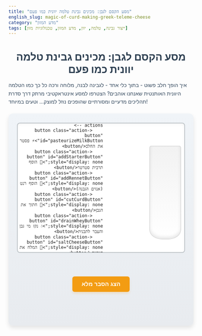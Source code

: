 ```yaml
---
title: "מסע הקסם לגבן: מכינים גבינת טלמה יוונית כמו פעם"
english_slug: magic-of-curd-making-greek-teleme-cheese
category: "מדע המזון"
tags: [ייצור גבינה, טלמה, יוון, מדע המזון, טכנולוגיות מזון]
---
```

<h1>מסע הקסם לגבן: מכינים גבינת טלמה יוונית כמו פעם</h1>
<p>איך הופך חלב פשוט - בתוך כלי אחד - לגבינה לבנה, מלוחה ורכה כל כך כמו הטלמה היוונית האותנטית שאנחנו אוהבים? הצטרפו למסע אינטראקטיבי מרתק דרך סדרת תהליכים מדעיים ומסורתיים שהופכים נוזל למוצק... וטעים במיוחד!</p>

<div id="cheeseSimulation">
    <div id="simulationArea">
        <!-- Visual representation of the stages -->
        <div id="milkPot" class="stage-element active">
             <div class="liquid" id="milkLiquid"></div>
        </div>
        <div id="curdBlock" class="stage-element"></div>
        <div id="cutCurd" class="stage-element">
             <div class="whey"></div>
             <div class="curd-cubes"></div>
        </div>
        <div id="cheeseMold" class="stage-element">
             <div class="cheese-in-mold"></div>
        </div>
        <div id="finishedCheese" class="stage-element">
             <div class="final-cheese-block"></div>
        </div>

         <!-- Add visual cues or text overlays -->
         <div class="visual-cue" id="tempCue">🌡️</div>
         <div class="visual-cue" id="bacteriaCue">🦠</div>
         <div class="visual-cue" id="rennetCue">🧪</div>
         <div class="visual-cue" id="knifeCue">🔪</div>
         <div class="visual-cue" id="drainCue">💧</div>
         <div class="visual-cue" id="saltCue">🧂</div>

    </div>
    <div id="interactionArea">
        <!-- Buttons to trigger actions -->
        <button class="action-button" id="pasteurizeMilkButton">⚡ פסטר את החלב</button>
        <button class="action-button" id="addStarterButton" style="display: none;">🦠 הוסף תרבית סטרטר</button>
        <button class="action-button" id="addRennetButton" style="display: none;">🧪 הוסף רנט (אנזים הגבנה)</button>
        <button class="action-button" id="cutCurdButton" style="display: none;">🔪 חתוך את הגבן</button>
        <button class="action-button" id="drainWheyButton" style="display: none;">💧 נקז מי גבן והעבר לתבנית</button>
        <button class="action-button" id="saltCheeseButton" style="display: none;">🧂 המלח את הגבינה</button>
        <button class="action-button" id="finishButton" style="display: none;">📦 אחסן וסיים</button>
         <button class="action-button secondary-button" id="resetButton" style="display: none;">🔄 התחל מחדש</button>
    </div>
    <div id="stageExplanation">
        <!-- Stage specific explanation -->
        <p id="currentExplanation">ברוכים הבאים למטבח הגבינות שלנו! החלב הטרי מוכן למסע.</p>
    </div>
</div>

<button id="toggleExplanationButton" class="secondary-button">הצג הסבר מלא</button>

<div id="fullExplanation" style="display: none;">
    <h2>מסע הגבן: הסבר מעמיק על ייצור גבינת טלמה</h2>
    <p>ייצור גבינה הוא אומנות עתיקה ומדע מרתק. כל שלב משפיע על הטעם, המרקם והארומה של הגבינה הסופית. גבינת טלמה, עם מרקמה הרך וטעמה המלוח האופייני, היא דוגמה נפלאה לתהליך כזה.</p>

    <h3>מקור החלב: הלב הפועם של הגבינה</h3>
    <p>טלמה מיוצרת בדרך כלל מחלב כבשים, עיזים, או שילוב שלהם. סוג החלב קריטי - הוא משפיע על כל מה שקורה אחר כך, בזכות ההבדלים בהרכב השומן, החלבונים והמינרלים. חלב איכותי הוא הבסיס לגבינה משובחת.</p>

    <h3>שלב הפסטור: שומרים על הבריאות בלי לפגוע בטעם</h3>
    <p>כדי להבטיח בטיחות ולהגן מפני חיידקים לא רצויים, החלב עובר פסטור. זהו חימום עדין (כ-72°C ל-15 שניות, או 63°C ל-30 דקות) שמחסל פתוגנים אך שומר בקפדנות על מרכיבי החלב החיוניים להגבנה. זהו צעד הכרחי במסע הבטוח לגבינה.</p>
    <p class="explanation-note"><strong>ההסבר המלא נמשך וכולל פרטים נוספים על כל שלב:</strong> תפקיד חיידקי הסטרטר בבניית הטעם והחומציות, קסם הגבנה בעזרת הרנט והפיכת החלב לנוזל ומוצק, אמנות חיתוך הגבן ואיך גודל הקוביות משפיע על המרקם, דרכי ניקוז מי הגבן (הווי) ועיצוב הגבינה, חשיבות ההמלחה לטעם ולשימור, וכיצד אחסון במי מלח שומר על הטלמה ונותן לה את אופייה הייחודי.</p>
    <!-- Remaining explanation text is assumed to be here but shortened for brevity in this structured output example -->
    <!-- The original text structure is preserved -->
     <h3>הוספת תרביות סטרטר: קסם החיידקים הטובים</h3>
    <p>לאחר הפסטור והקירור לטמפרטורה הנכונה, מוספים את "החברים הטובים" - חיידקי סטרטר מחומצת חלב. החיידקים האלה "אוכלים" את הלקטוז ומייצרים חומצה לקטית. החומציות הגוברת הזו לא רק מכינה את הבמה לרנט, אלא גם מתחילה לבנות את הטעם והארומה המורכבים שמאפיינים את הטלמה.</p>
    <h3>הוספת רנט (אנזים הגבנה): הפיכת הלא ייאמן למציאות</h3>
    <p>זהו רגע הקסם! מוסיפים את אנזים הרנט (בדרך כלל כימוזין), שתפקידו לגרום לחלבון העיקרי בחלב, הקזאין, להתאגד. הרנט חותך את הקזאין במקום ספציפי, גורם לו ליצור רשת תלת-ממדית שכולאת את כל הטוב (שומן, מינרלים) ואת הנוזלים (מי הגבן). כך הופך החלב הנוזלי לג'ל מוצק ורוטט - הגבן.</p>
    <h3>חיתוך הגבן: פיסול המרקם העתידי</h3>
    <p>אחרי שהגבן התמצק יפה, מגיע שלב "הניתוח העדין". הגבן נחתך לקוביות קטנות באמצעות סכיני גבן מיוחדים. למה? כדי להגדיל משמעותית את שטח הפנים ולאפשר למי הגבן (הווי) להתנקז ביעילות החוצה. גודל החיתוך הוא סוד מקצועי - קוביות קטנות יותר משמעותן ניקוז רב יותר וגבינה יבשה וקשה יותר. קוביות גדולות יותר ישאירו יותר לחות ויתנו גבינה רכה ועסיסית יותר.</p>
    <h3>ניקוז מי הגבן (ווי): נפרדים מהנוזלים המיותרים</h3>
    <p>השלב הזה הוא בעצם ההפרדה הגדולה. הגבן המוצק מופרד ממי הגבן הנוזליים. בשיטות מסורתיות לטלמה, לעיתים קרובות אורזים את הגבן בשקי בד ותולים אותם, ונותנים לכבידה לעשות את שלה ולנקז את המים. אפשר גם להשתמש בתבניות מחוררות ולעיתים להפעיל לחץ קל. כמות המים שמנוקזת קובעת ישירות את הלחות והמרקם הסופי של הגבינה. מי הגבן עצמם לא הולכים לפח! מהם מכינים, למשל, גבינת ריקוטה או משקאות בריאות.</p>
    <h3>המלחה: הקסם שמשמר ומוסיף טעם</h3>
    <p>המלחה בטלמה היא קריטית. היא תורמת לטעם המוכר, משמרת את הגבינה (המלח מעכב גדילת חיידקים לא רצויים), סופחת לחות נוספת ומשפיעה על המרקם. אפשר למלוח יבש (לפזר מלח ישירות) או רטוב (להשרות בתמיסת מי מלח). בטלמה לרוב עוברים לשלב הבריין בשלב האחסון העיקרי.</p>
    <h3>עיצוב ואחסון במי מלח: הבית של הטלמה</h3>
    <p>אחרי הניקוז (ולעיתים ההמלחה היבשה), הגבן מעוצב לגושים מלבניים בתבניות. המאפיין הבולט ביותר של טלמה הוא אחסונה בתוך תמיסת מי מלח (בריין). אחסון זה לא רק שומר על טריותה לאורך זמן, מונע התייבשות וממשיך להעניק לה טעם מלוח עמוק, אלא גם מאפשר לגבינה "להתבגר" בעדינות בסביבה מבוקרת. זה הבית שלה, ושם היא מפתחת את אופייה הסופי.</p>
</div>

<style>
    /* General Setup & Typography */
    #cheeseSimulation {
        direction: rtl;
        font-family: 'Heebo', sans-serif; /* Using a modern Hebrew-friendly font */
        display: flex;
        flex-direction: column;
        align-items: center;
        margin-top: 20px;
        padding: 25px;
        border: none; /* Remove basic border */
        border-radius: 12px; /* More rounded corners */
        background: linear-gradient(to bottom, #f0f4f8, #e8ebef); /* Subtle gradient background */
        box-shadow: 0 6px 12px rgba(0, 0, 0, 0.1); /* Add a subtle shadow */
    }

    h1 {
        color: #2c3e50; /* Darker shade */
        text-align: center;
        margin-bottom: 15px;
    }

    p {
         color: #34495e; /* Slightly lighter dark */
         line-height: 1.6;
    }

    /* Simulation Area */
    #simulationArea {
        width: 100%;
        max-width: 550px; /* Slightly wider */
        height: 350px; /* Slightly taller */
        background-color: #ffffff; /* Clean white background */
        border: 2px solid #bdc3c7; /* Lighter, cleaner border */
        border-radius: 8px;
        position: relative;
        overflow: hidden;
        display: flex;
        justify-content: center;
        align-items: center;
        margin-bottom: 25px;
        box-shadow: inset 0 2px 8px rgba(0, 0, 0, 0.05); /* Inner shadow */
    }

    .stage-element {
        position: absolute;
        width: 90%;
        height: 90%;
        background-size: contain;
        background-repeat: no-repeat;
        background-position: center;
        transition: opacity 0.6s ease-in-out, transform 0.6s ease-in-out; /* Smooth transitions */
        opacity: 0; /* Start hidden */
        transform: scale(0.95); /* Slightly smaller initially */
        display: none; /* Hide by default, JS will show */
        justify-content: center; /* Center contents like curd text */
        align-items: center;
    }

    .stage-element.active {
        opacity: 1;
        transform: scale(1);
        display: flex; /* Use flex to center content */
    }

    /* Visual Elements within Stages */
    #milkPot {
         background-image: url('data:image/svg+xml;charset=UTF-8,<svg xmlns="http://www.w3.org/2000/svg" viewBox="0 0 300 300"><rect width="300" height="300" fill="none"/></svg>'); /* Transparent SVG base */
         position: relative;
         width: 80%;
         height: 80%;
    }

    .liquid {
        position: absolute;
        bottom: 0;
        left: 10%;
        width: 80%;
        height: 90%; /* Starts full */
        background: linear-gradient(to top, #ffffff, #f2f2f2); /* Milk gradient */
        border: 1px solid #ccc;
        border-bottom-left-radius: 40% 10%;
        border-bottom-right-radius: 40% 10%;
        border-top-left-radius: 5% 2%;
        border-top-right-radius: 5% 2%;
         box-shadow: inset 0 -5px 10px rgba(0,0,0,0.1);
        transition: height 1s ease-in-out, background 0.6s ease-in-out;
    }

     #milkPot.pasteurized .liquid {
         background: linear-gradient(to top, #ecf0f1, #dcdfe4); /* Slight color change for pasteurized */
     }

     #milkPot.starter-added .liquid {
         /* Maybe subtle ripple or color change */
         animation: pulse 1s infinite alternate;
     }
     @keyframes pulse {
         from { transform: scale(1); }
         to { transform: scale(1.01); }
     }


    #curdBlock {
        background: linear-gradient(to bottom right, #fcf3cf, #f8e7a8); /* Creamy yellow gradient */
        border: 2px solid #f1c40f; /* Mustard yellow */
        width: 70%; /* Larger curd block */
        height: 70%;
        border-radius: 8px;
        font-size: 2em;
        color: #8b6f1b; /* Darker yellow text */
        font-weight: bold;
        text-shadow: 1px 1px 2px rgba(0,0,0,0.1);
        box-shadow: 0 4px 8px rgba(0,0,0,0.1);
    }

    #cutCurd {
        position: relative;
        background-color: #e0f7fa; /* Whey color */
        border: 2px solid #03a9f4;
        width: 85%; /* Wider area for cubes + whey */
        height: 85%;
        border-radius: 8px;
        overflow: hidden;
        display: flex; /* To position internal elements */
        justify-content: center;
        align-items: center;
    }

    #cutCurd .whey {
        position: absolute;
        top: 0; left: 0; right: 0; bottom: 0;
        background-color: #e0f7fa; /* Light blue */
        z-index: 1;
    }
    #cutCurd .curd-cubes {
         position: absolute;
         top: 10%; left: 10%;
         width: 80%; height: 80%;
         background-image: url('data:image/svg+xml;utf8,<svg xmlns="http://www.w3.org/2000/svg" viewBox="0 0 100 100"><rect width="100" height="100" fill="none"/><pattern id="grid" width="10" height="10" patternUnits="userSpaceOnUse"><rect width="10" height="10" fill="#fcf3cf" stroke="#f1c40f" stroke-width="0.5"/></pattern><rect width="100" height="100" fill="url(%23grid)"/></svg>'); /* SVG grid pattern for cubes */
        background-size: 100px 100px; /* Adjust size as needed */
         z-index: 2;
         transition: transform 1s ease-in-out;
    }

     #cutCurd.drained .whey {
         height: 20%; /* Simulate draining whey */
         transition: height 1.5s ease-in-out;
     }
     #cutCurd.drained .curd-cubes {
          transform: translateY(20px); /* Cubes settle */
     }


    #cheeseMold {
         background-color: #ffffff;
         border: 2px solid #95a5a6; /* Silver */
         width: 60%; /* Mold shape */
         height: 50%;
         border-radius: 6px;
         position: relative;
         overflow: hidden;
         box-shadow: 0 4px 8px rgba(0,0,0,0.1);
    }
    #cheeseMold .cheese-in-mold {
        position: absolute;
        bottom: 0; left: 5%;
        width: 90%;
        height: 95%; /* Almost filling mold */
        background-color: #ecf0f1; /* Off-white cheese color */
        border-radius: 4px;
        transition: background-color 0.8s ease-in-out, box-shadow 0.8s ease-in-out;
    }

     #cheeseMold.salted .cheese-in-mold {
         background-color: #dcdfe4; /* Slight grey tint from salt */
         box-shadow: inset 0 0 15px rgba(0,0,0,0.2); /* Simulate salt crystallization appearance */
     }


    #finishedCheese {
        background-color: #ffffff;
        border: 2px solid #27ae60; /* Emerald green for finished product */
        width: 55%; /* Final block size */
        height: 45%;
        border-radius: 6px;
        box-shadow: 0 8px 16px rgba(39, 174, 96, 0.2); /* Green shadow */
        position: relative;
    }
     #finishedCheese .final-cheese-block {
          width: 100%; height: 100%;
          background: linear-gradient(to bottom, #ecf0f1, #bdc3c7); /* Gradient for depth */
          border-radius: 6px;
     }
     #finishedCheese::after {
         content: '✅'; /* Checkmark icon */
         position: absolute;
         top: 10px;
         left: 10px;
         font-size: 2em;
         color: #27ae60;
         animation: fadeIn 1s ease-out;
     }

     /* Visual Cues */
     .visual-cue {
         position: absolute;
         font-size: 2em;
         opacity: 0;
         transition: opacity 0.5s ease-out, transform 0.5s ease-out;
         pointer-events: none; /* Don't block clicks */
         z-index: 10;
         transform: translate(0, 0);
     }
     #tempCue { top: 10%; left: 10%; }
     #bacteriaCue { top: 30%; left: 80%; }
     #rennetCue { top: 50%; left: 20%; }
     #knifeCue { top: 40%; left: 50%; }
     #drainCue { top: 70%; left: 70%; }
     #saltCue { top: 20%; left: 30%; }

     .visual-cue.active {
         opacity: 1;
         transform: translate(10px, -10px); /* Small float animation */
     }


    /* Interaction Area */
    #interactionArea {
        margin-bottom: 20px;
        text-align: center;
        min-height: 50px; /* Reserve space */
    }

    .action-button {
        padding: 12px 20px; /* Larger buttons */
        margin: 5px;
        font-size: 1.1em;
        cursor: pointer;
        background-color: #2ecc71; /* Brighter green */
        color: white;
        border: none;
        border-radius: 6px; /* More rounded */
        transition: background-color 0.3s ease, transform 0.1s active;
        box-shadow: 0 4px 6px rgba(46, 204, 113, 0.2);
        font-weight: bold;
    }

     .action-button:hover {
        background-color: #27ae60; /* Darker green */
     }

     .action-button:active {
         transform: scale(0.98); /* Press effect */
         box-shadow: 0 2px 4px rgba(46, 204, 113, 0.2);
     }

     .secondary-button {
         background-color: #95a5a6; /* Grey */
         box-shadow: 0 4px 6px rgba(149, 165, 166, 0.2);
     }
     .secondary-button:hover {
         background-color: #7f8c8d; /* Darker grey */
     }
      .secondary-button:active {
         transform: scale(0.98);
         box-shadow: 0 2px 4px rgba(149, 165, 166, 0.2);
     }


    #resetButton {
         background-color: #e74c3c; /* Red */
         box-shadow: 0 4px 6px rgba(231, 76, 60, 0.2);
    }
    #resetButton:hover {
         background-color: #c0392b; /* Darker Red */
    }


    #stageExplanation {
        margin-top: 15px;
        padding: 18px;
        border: 1px dashed #3498db; /* Brighter blue dashed */
        border-radius: 8px;
        background-color: #ecf0f1; /* Very light grey-blue */
        min-height: 70px; /* Slightly taller */
        width: 100%;
        max-width: 550px;
        text-align: center;
        font-size: 1em; /* Slightly larger text */
        color: #2c3e50;
    }

    #fullExplanation {
        margin-top: 30px;
        padding: 25px;
        border: none;
        border-radius: 12px;
        background: linear-gradient(to bottom, #e0e8f0, #d7dee6); /* Gradient for explanation */
        box-shadow: 0 6px 12px rgba(0, 0, 0, 0.08);
        direction: rtl;
        color: #34495e;
    }

    #fullExplanation h2 {
        color: #2c3e50;
        margin-top: 0;
        margin-bottom: 10px;
        text-align: center;
    }
     #fullExplanation h3 {
        color: #3498db; /* Blue for subheadings */
        margin-top: 20px;
        margin-bottom: 8px;
        border-bottom: 1px solid #bdc3c7; /* Subtle separator */
        padding-bottom: 4px;
     }

    #fullExplanation p {
        line-height: 1.7;
        margin-bottom: 12px;
    }

     .explanation-note {
         font-style: italic;
         color: #7f8c8d;
         margin-top: 15px;
         padding-top: 10px;
         border-top: 1px dashed #bdc3c7;
     }


    #toggleExplanationButton {
        display: block;
        margin: 25px auto; /* More margin */
        padding: 12px 25px; /* Larger */
        font-size: 1.1em;
        cursor: pointer;
        background-color: #f39c12; /* Orange */
        color: white;
        border: none;
        border-radius: 6px;
        transition: background-color 0.3s ease, transform 0.1s active;
         box-shadow: 0 4px 6px rgba(243, 156, 18, 0.2);
         font-weight: bold;
    }

    #toggleExplanationButton:hover {
         background-color: #e67e22; /* Darker orange */
    }
    #toggleExplanationButton:active {
         transform: scale(0.98);
         box-shadow: 0 2px 4px rgba(243, 156, 18, 0.2);
    }

</style>

<script>
    document.addEventListener('DOMContentLoaded', () => {
        const simulationArea = document.getElementById('simulationArea');
        const milkPot = document.getElementById('milkPot');
        const milkLiquid = document.getElementById('milkLiquid');
        const curdBlock = document.getElementById('curdBlock');
        const cutCurd = document.getElementById('cutCurd');
        const cheeseMold = document.getElementById('cheeseMold');
        const finishedCheese = document.getElementById('finishedCheese');

        const pasteurizeMilkButton = document.getElementById('pasteurizeMilkButton');
        const addStarterButton = document.getElementById('addStarterButton');
        const addRennetButton = document.getElementById('addRennetButton');
        const cutCurdButton = document.getElementById('cutCurdButton');
        const drainWheyButton = document.getElementById('drainWheyButton');
        const saltCheeseButton = document.getElementById('saltCheeseButton');
        const finishButton = document.getElementById('finishButton');
        const resetButton = document.getElementById('resetButton');

        const tempCue = document.getElementById('tempCue');
        const bacteriaCue = document.getElementById('bacteriaCue');
        const rennetCue = document.getElementById('rennetCue');
        const knifeCue = document.getElementById('knifeCue');
        const drainCue = document.getElementById('drainCue');
        const saltCue = document.getElementById('saltCue');


        const currentExplanation = document.getElementById('currentExplanation');
        const fullExplanationDiv = document.getElementById('fullExplanation');
        const toggleExplanationButton = document.getElementById('toggleExplanationButton');

        let currentStage = 0; // 0: Initial, 1: Pasteurization, 2: Starter, 3: Rennet, 4: Cut, 5: Drain, 6: Salt, 7: Finish/Store, 8: End

        const stages = [
            { // Stage 0: Initial Milk
                element: milkPot,
                actionButton: pasteurizeMilkButton,
                explanation: "החלב הטרי ממתין. נתחיל עם צעד קריטי לבטיחות: הפסטור.",
                visualUpdate: () => {
                    // Initial state handled by CSS active class on load
                },
                cue: null
            },
            { // Stage 1: Pasteurization
                element: milkPot,
                actionButton: addStarterButton,
                explanation: "החלב עבר פסטור! כעת יש לקרר ולהוסיף את חיידקי הסטרטר.",
                visualUpdate: () => {
                    milkPot.classList.add('pasteurized'); // Change milk appearance
                    milkLiquid.style.height = '85%'; // Simulate slight volume change or cooling effect
                    showCue(tempCue);
                },
                 cue: bacteriaCue // Next cue
            },
            { // Stage 2: Add Starter
                element: milkPot,
                actionButton: addRennetButton,
                explanation: "החיידקים עובדים! הם מורידים את החומציות ומפתחים טעם. עכשיו זמן לקסם ההגבנה.",
                 visualUpdate: () => {
                    milkPot.classList.add('starter-added'); // Indicate bacterial activity
                     showCue(bacteriaCue);
                 },
                 cue: rennetCue // Next cue
            },
             { // Stage 3: Add Rennet
                element: curdBlock,
                actionButton: cutCurdButton,
                explanation: "וואו! הרנט עבד! החלב כולו התגבן והפך לגוש אחד מוצק. מוכנים לחתוך?",
                 visualUpdate: () => {
                    milkPot.classList.remove('active', 'pasteurized', 'starter-added');
                    milkPot.style.display = 'none';
                    milkLiquid.style.height = '90%'; // Reset for potential restart

                    curdBlock.classList.add('active');
                    curdBlock.textContent = "גבן מוצק";
                    showCue(rennetCue);
                 },
                 cue: knifeCue // Next cue
            },
             { // Stage 4: Cut Curd
                element: cutCurd,
                actionButton: drainWheyButton,
                explanation: "הגבן נחתך לקוביות. עכשיו מי הגבן יכולים להתנקז בקלות ולחשוף את הגבינה.",
                 visualUpdate: () => {
                    curdBlock.classList.remove('active');
                    curdBlock.style.display = 'none';

                    cutCurd.classList.add('active');
                    showCue(knifeCue);
                 },
                 cue: drainCue // Next cue
            },
            { // Stage 5: Drain Whey
                element: cheeseMold,
                actionButton: saltCheeseButton,
                explanation: "מי הגבן נוקזו! הגבן הועבר לתבנית לקבלת צורה. מה השלב הבא?",
                 visualUpdate: () => {
                    cutCurd.classList.remove('active');
                    cutCurd.classList.add('drained'); // Trigger drain animation
                    // Wait for animation before changing element
                    setTimeout(() => {
                        cutCurd.style.display = 'none';
                        cheeseMold.classList.add('active');
                        showCue(drainCue);
                    }, 1000); // Match animation duration
                 },
                 cue: saltCue // Next cue
            },
            { // Stage 6: Salt Cheese
                element: cheeseMold,
                actionButton: finishButton,
                explanation: "הגבינה הומלחה! המלח מוסיף המון טעם וגם עוזר לשמור עליה לאורך זמן.",
                 visualUpdate: () => {
                    cheeseMold.classList.add('salted'); // Indicate salting visually
                    showCue(saltCue);
                 },
                 cue: null // No cue after this
            },
             { // Stage 7: Finish/Store
                element: finishedCheese,
                actionButton: null, // No button needed after last action
                explanation: "תהליך ייצור גבינת הטלמה הסתיים! הגבינה מוכנה לאחסון במי מלח וליהנות ממנה.",
                 visualUpdate: () => {
                     cheeseMold.classList.remove('active', 'salted');
                     cheeseMold.style.display = 'none';
                     finishedCheese.classList.add('active');
                 },
                 cue: null
            }
        ];

         function showCue(cueElement) {
             if (cueElement) {
                 cueElement.classList.add('active');
                 // Hide cue after a short delay
                 setTimeout(() => {
                     cueElement.classList.remove('active');
                 }, 1500); // Show for 1.5 seconds
             }
         }


        function updateSimulation(stageIndex) {
            // Hide all elements and buttons first, reset visual states
            [milkPot, curdBlock, cutCurd, cheeseMold, finishedCheese].forEach(el => {
                el.classList.remove('active');
                el.style.display = 'none';
            });
             // Reset states for potential restart
             milkPot.classList.remove('pasteurized', 'starter-added');
             milkLiquid.style.height = '90%';
             curdBlock.textContent = "";
             cutCurd.classList.remove('drained');
             cheeseMold.classList.remove('salted');


            [pasteurizeMilkButton, addStarterButton, addRennetButton, cutCurdButton, drainWheyButton, saltCheeseButton, finishButton, resetButton].forEach(btn => btn.style.display = 'none');


            if (stageIndex < stages.length) {
                const currentStageData = stages[stageIndex];
                currentStageData.element.style.display = 'flex'; // Show the element
                // Allow element to become visible before adding active class for transition
                requestAnimationFrame(() => {
                     currentStageData.element.classList.add('active');
                });


                if (currentStageData.actionButton) {
                     currentStageData.actionButton.style.display = 'block';
                } else {
                     // If no action button, show reset
                    resetButton.style.display = 'block';
                }
                currentExplanation.textContent = currentStageData.explanation;

                 // Show cue associated with the *next* step if it exists
                 if (stageIndex + 1 < stages.length && stages[stageIndex + 1].cue) {
                      // Cue is shown when the *current* action is clicked and successful
                      // This is handled in the button listener now
                 }


            } else {
                // End of simulation
                finishedCheese.style.display = 'flex'; // Keep final cheese visible
                 requestAnimationFrame(() => {
                    finishedCheese.classList.add('active');
                 });
                currentExplanation.textContent = "המסע הושלם! למדת את השלבים המופלאים בייצור גבינת טלמה. עיין בהסבר המלא לפרטים נוספים.";
                resetButton.style.display = 'block'; // Show reset button at the end
            }
        }

        function resetSimulation() {
             currentStage = 0;
             updateSimulation(currentStage);
        }


        // Add event listeners to buttons
        stages.forEach((stage, index) => {
            if (stage.actionButton) {
                stage.actionButton.addEventListener('click', () => {
                    if (currentStage === index) {
                        // Disable button temporarily to prevent double clicks
                        stage.actionButton.disabled = true;
                        stage.visualUpdate();

                         // Show the cue associated with the stage action *after* the action is triggered
                         if (stage.cue) {
                             showCue(stage.cue);
                         }


                        // Wait a moment for visual update/animation before moving to next stage
                        setTimeout(() => {
                            currentStage++;
                            updateSimulation(currentStage);
                            stage.actionButton.disabled = false; // Re-enable button if it reappears (it won't in this sequential model)
                        }, 800); // Adjust delay based on animation duration
                    }
                });
            }
        });

        resetButton.addEventListener('click', resetSimulation);

        // Initialize the simulation
        updateSimulation(currentStage);

        // Toggle full explanation
        toggleExplanationButton.addEventListener('click', () => {
            const isHidden = fullExplanationDiv.style.display === 'none';
            fullExplanationDiv.style.display = isHidden ? 'block' : 'none';
            toggleExplanationButton.textContent = isHidden ? 'הסתר הסבר מלא' : 'הצג הסבר מלא';
            // Scroll to explanation if revealing it
            if (!isHidden) {
                 fullExplanationDiv.scrollIntoView({ behavior: 'smooth', block: 'start' });
            }
        });

         // Ensure initial state is correct on load
         milkPot.style.display = 'flex'; // Start with the milk pot visible
         milkPot.classList.add('active');
    });
</script>
```